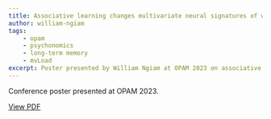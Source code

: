 ```yaml
---
title: Associative learning changes multivariate neural signatures of working memory load
author: william-ngiam
tags:
    - opam
    - psychonomics
    - long-term memory
    - mvLoad
excerpt: Poster presented by William Ngiam at OPAM 2023 on associative learning and working memory.
---
```


Conference poster presented at OPAM 2023.

[View PDF](https://palm-lab.github.io/images/presentations/OPAM2023.pdf)